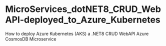 # MicroServices_dotNET8_CRUD_WebAPI-deployed_to_Azure_Kubernetes
How to deploy Azure Kubernetes (AKS) a .NET8 CRUD WebAPI Azure CosmosDB Microservice
